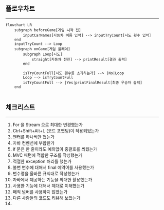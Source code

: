 ## 플로우차트

---

```mermaid
flowchart LR
    subgraph beforeGame[게임 시작 전]
        inputCarNames[자동차 이름 입력] --> inputTryCount[시도 횟수 입력]    
    end
    inputTryCount --> Loop
    subgraph onGame[게임 플레이]
        subgraph Loop[시도]
            straight[자동차 전진] --> printResult[결과 출력]
        end
        
        isTryCountFull[시도 횟수를 초과하는가] --> |No|Loop
        Loop --> isTryCountFull
        isTryCountFull --> |Yes|printFinalResult[최종 우승자 출력]
    end
    
```

## 체크리스트

---

1. For 을 Stream 으로 최대한 변경했는가
2. Ctrl+Shift+Alt+L (코드 포맷팅)이 적용되었는가
3. 엔터를 하나씩만 했는가
4. 자바 컨벤션에 부합한가
5. if 문은 한 줄이라도 예외없이 중괄호를 씌웠는가
6. MVC 패턴에 적합한 구조를 작성했는가
7. 적절한 exception 처리를 했는가
8. 불변 변수에 대해서 final 예약어를 사용했는가
9. 변수명을 올바른 규칙대로 작성했는가
10. 자바에서 제공하는 기능을 최대한 활용했는가
11. 사용한 기능에 대해서 제대로 이해했는가
12. 매직 넘버를 사용하지 않았는가
13. 다른 사람들의 코드도 리뷰해 보았는가
14. 